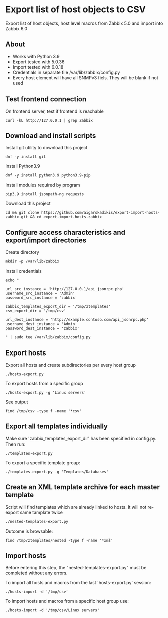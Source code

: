 # Export list of host objects to CSV

Export list of host objects, host level macros from Zabbix 5.0 and import into Zabbix 6.0

## About

* Works with Python 3.9
* Export tested with 5.0.36
* Import tested with 6.0.18
* Credentials in separate file /var/lib/zabbix/config.py
* Every host element will have all SNMPv3 fiels. They will be blank if not used

## Test frontend connection

On frontend server, test if frontend is reachable
```
curl -kL http://127.0.0.1 | grep Zabbix
```

## Download and install scripts

Install git utility to download this project
```
dnf -y install git
```

Install Python3.9
```
dnf -y install python3.9 python3.9-pip
```

Install modules required by program
```
pip3.9 install jsonpath-ng requests
```

Download this project
```
cd && git clone https://github.com/aigarskadikis/export-import-hosts-zabbix.git && cd export-import-hosts-zabbix
```

## Configure access characteristics and export/import directories

Create directory
```
mkdir -p /var/lib/zabbix
```

Install credentials
```
echo "

url_src_instance = 'http://127.0.0.1/api_jsonrpc.php'
username_src_instance = 'Admin'
password_src_instance = 'zabbix'

zabbix_templates_export_dir = '/tmp/ztemplates'
csv_export_dir = '/tmp/csv'

url_dest_instance = 'http://example.contoso.com/api_jsonrpc.php'
username_dest_instance = 'Admin'
password_dest_instance = 'zabbix'

" | sudo tee /var/lib/zabbix/config.py
```

## Export hosts

Export all hosts and create subdirectories per every host group
```
./hosts-export.py
```

To export hosts from a specific group
```
./hosts-export.py -g 'Linux servers'
```

See output
```
find /tmp/csv -type f -name '*csv'
```

## Export all templates individually

Make sure 'zabbix_templates_export_dir' has been specified in config.py. Then run:

```
./templates-export.py
```

To export a specific template group:
```
./templates-export.py -g 'Templates/Databases'
```

## Create an XML template archive for each master template

Script will find templates which are already linked to hosts. It will not re-export same tamplate twice
```
./nested-templates-export.py
```

Outcome is browsable:
```
find /tmp/ztemplates/nested -type f -name '*xml'
```

## Import hosts

Before entering this step, the "nested-templates-export.py" must be completed without any errors.

To import all hosts and macros from the last 'hosts-export.py' session:
```
./hosts-import -d '/tmp/csv'
```

To import hosts and macros from a specific host group use:
```
./hosts-import -d '/tmp/csv/Linux servers'
```

